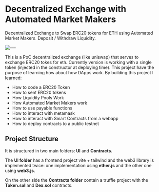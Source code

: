 # Decentralized Exchange with Automated Market Makers

Decentralized Exchange to Swap ERC20 tokens for ETH using Automated Market Makers. Deposit / Withdraw Liquidity. 

![---](https://raw.githubusercontent.com/alcalawil/DEX-ERC20-AMM/master/ui/Screen%20Shot%202022-10-25%20at%2019.43.44.png "x")
[]()


This is a PoC decentralized exchange (like uniswap) that serves to exchange ERC20 tokes for eth. Currently version is working with a single token (injected in the constructor at deploying time). This project have the purpose of learning how about how DApps work. By building this project I learned:

- How to code a ERC20 Token
- How to sent ERC20 tokens
- How Liquidity Pools Work
- How Automated Market Makers work
- How to use payable functions
- How to interact with metamask
- How to interact with Smart Contracts from a webapp
- How to deploy contracts to a public testnet

## Project Structure

It is structured in two main folders: ************************UI************************ and ************************Contracts.************************ 

The **UI folder** has a frontend project vite + tailwind and the web3 library is implemented twice: one implementation using ******************ether.js******************  and the other one using **web3.js**. 

On the other side the ********************************Contracts folder******************************** contain a truffle project with the **Token.sol** and **Dex.sol** contracts.
